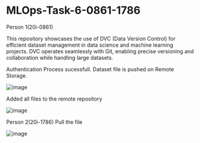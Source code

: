 # MLOps-Task-6-0861-1786
Person 1(20i-0861)

This repository showcases the use of DVC (Data Version Control) for efficient dataset management in data science and machine learning projects. 
DVC operates seamlessly with Git, enabling precise versioning and collaboration while handling large datasets.

Authentication Process sucessfull.
Dataset file is pushed on Remote Storage.

![image](https://github.com/AsraaZahoor/MLOps-Task-6-0861-1786/assets/125173520/b2da46a5-f181-4ced-b8d7-0d7a948bf1fd)

Added all files to the remote repository

![image](https://github.com/AsraaZahoor/MLOps-Task-6-0861-1786/assets/125173520/42837852-2056-471a-962a-3e4403d1119a)


Person 2(20i-1786)
Pull the file

![image](https://github.com/AsraaZahoor/MLOps-Task-6-0861-1786/assets/125173520/baf6752d-1d30-408d-8e2d-254e96f3221b)



